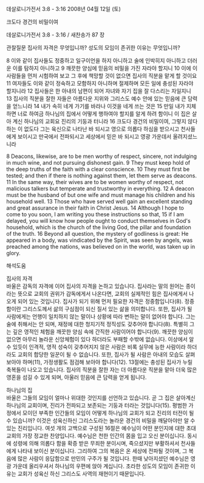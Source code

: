 데살로니가전서 3:8 - 3:16 
2008년 04월 12일 (토)

크도다 경건의 비밀이여



데살로니가전서 3:8 - 3:16 / 새찬송가 87 장


관찰질문
집사의 자격은 무엇입니까?
성도의 모임이 존귀한 이유는 무엇입니까?

8 이와 같이 집사들도 정중하고 일구이언을 하지 아니하고 술에 인박히지 아니하고 더러운 이를 탐하지 아니하고 9 깨끗한 양심에 믿음의 비밀을 가진 자라야 할지니 10 이에 이 사람들을 먼저 시험하여 보고 그 후에 책망할 것이 없으면 집사의 직분을 맡게 할 것이요 11 여자들도 이와 같이 정숙하고 모함하지 아니하며 절제하며 모든 일에 충성된 자라야 할지니라 12 집사들은 한 아내의 남편이 되어 자녀와 자기 집을 잘 다스리는 자일지니 13 집사의 직분을 잘한 자들은 아름다운 지위와 그리스도 예수 안에 있는 믿음에 큰 담력을 얻느니라 
14 내가 속히 네게 가기를 바라나 이것을 네게 쓰는 것은 15 만일 내가 지체하면 너로 하여금 하나님의 집에서 어떻게 행하여야 할지를 알게 하려 함이니 이 집은 살아 계신 하나님의 교회요 진리의 기둥과 터니라 16 크도다 경건의 비밀이여, 그렇지 않다 하는 이 없도다 그는 육신으로 나타난 바 되시고 영으로 의롭다 하심을 받으시고 천사들에게 보이시고 만국에서 전파되시고 세상에서 믿은 바 되시고 영광 가운데서 올려지셨느니라 

8 Deacons, likewise, are to be men worthy of respect, sincere, not indulging in much wine, and not pursuing dishonest gain. 9 They must keep hold of the deep truths of the faith with a clear conscience. 10 They must first be tested; and then if there is nothing against them, let them serve as deacons. 11 In the same way, their wives are to be women worthy of respect, not malicious talkers but temperate and trustworthy in everything. 12 A deacon must be the husband of but one wife and must manage his children and his household well. 13 Those who have served well gain an excellent standing and great assurance in their faith in Christ Jesus. 14 Although I hope to come to you soon, I am writing you these instructions so that, 15 if I am delayed, you will know how people ought to conduct themselves in God's household, which is the church of the living God, the pillar and foundation of the truth. 16 Beyond all question, the mystery of godliness is great: He appeared in a body, was vindicated by the Spirit, was seen by angels, was preached among the nations, was believed on in the world, was taken up in glory.

해석도움





집사의 자격  
바울은 감독의 자격에 이어 집사의 자격을 논하고 있습니다. 집사라는 말의 원어는 종이라는 뜻으로 교회의 권위가 감독에게서 나온다면, 교회의 실제적인 힘은 집사에게서 나오게 되어 있는 것입니다. 집사가 되기 위해 먼저 필요한 자격은 정중함입니다(8). 정중함이란 그리스도께서 삶의 구심점이 되신 질서 있는 삶을 의미합니다. 또한, 집사가 될 사람에게는 언행이 일치하지 않는 말이나 상황에 따라 변하는 말이 없어야 합니다. 그는 술에 취해서는 안 되며, 재정에 대한 청지기적 정직성도 갖추어야 합니다(8). 특별히 그는 깊은 영적인 체험을 깨끗한 양심 속에 간직한 사람이어야 합니다(9). 깨끗한 양심이 없으면 아무리 놀라운 신앙체험이 있다 하더라도 부패할 수밖에 없습니다. 이상에서 알 수 있듯이 인격적, 영적 성숙이 갖추어지지 않은 사람은 비록 실무에 능한 사람이라 하더라도 교회의 합당한 일꾼이 될 수 없습니다. 또한, 집사가 될 사람은 아내의 모습도 살펴보아야 하며(11), 가정생활도 점검해 보아야 합니다(12). 13절에는 충성된 집사가 누릴 축복들이 나오고 있습니다. 집사의 직분을 잘한 자는 더 아름다운 직분을 맡아 더욱 많은 영혼을 섬길 수 있게 되며, 아울러 믿음에 큰 담력을 얻게 됩니다.  

하나님의 집  
바울은 그들의 모임이 얼마나 위대한 것인지를 선언하고 있습니다. 곧 그 집은 살아계신 하나님의 교회이며, 진리가 전파되고 보존되는 기둥과 터라는 것입니다(15). 평범한 가정에서 모이던 부족한 인간들의 모임이 어떻게 하나님의 교회가 되고 진리의 터전이 될 수 있습니까? 이것은 성육신하신 그리스도라는 놀라운 경건의 비밀을 깨달아야만 알 수 있는 진리입니다. 여섯 개의 고백으로 구성된 16절은 예수님이 어떤 분인지에 대한 초대교회의 가장 정교한 찬양입니다. 예수님은 천한 인간의 몸을 입고 오신 분이십니다. 동시에 성령에 의해 의롭다 함을 확증 받은 무죄한 분이시며, 죽으셨지만 부활하셔서 천사들에게 나타내 보이신 분이십니다. 그리하여 그의 복음은 온 세상에 전파될 것이며, 그 복음에 많은 사람이 응답함으로 만민의 구주가 될 것입니다. 한때 낮아지셨던 예수님은 영광 가운데 올리우셔서 하나님의 우편에 앉아 계십니다. 초라한 성도의 모임이 존귀한 이유는 교회가 성육신 하신 그리스도 사역의 재현이기 때문입니다.